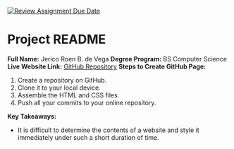 [![Review Assignment Due Date](https://classroom.github.com/assets/deadline-readme-button-24ddc0f5d75046c5622901739e7c5dd533143b0c8e959d652212380cedb1ea36.svg)](https://classroom.github.com/a/_L9ie6qn)

# Project README

**Full Name:** Jerico Roen B. de Vega
**Degree Program:** BS Computer Science
**Live Website Link:** [GitHub Repository](https://github.com/UPLB-CMSC100-AY2324-2S/week-01-html-and-css-montyreon)
**Steps to Create GitHub Page:**
1. Create a repository on GitHub.
2. Clone it to your local device.
3. Assemble the HTML and CSS files.
4. Push all your commits to your online repository.

**Key Takeaways:**
- It is difficult to determine the contents of a website and style it immediately under such a short duration of time.
